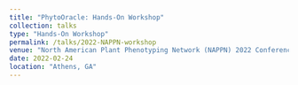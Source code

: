 ```yaml
---
title: "PhytoOracle: Hands-On Workshop"
collection: talks
type: "Hands-On Workshop"
permalink: /talks/2022-NAPPN-workshop
venue: "North American Plant Phenotyping Network (NAPPN) 2022 Conference"
date: 2022-02-24
location: "Athens, GA"
---
```

